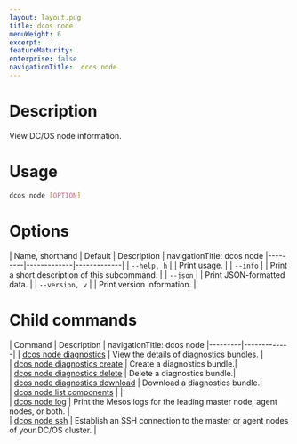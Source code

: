 ```yaml
---
layout: layout.pug
title: dcos node
menuWeight: 6
excerpt:
featureMaturity:
enterprise: false
navigationTitle:  dcos node
---
```


<!-- This source repo for this topic is https://github.com/dcos/dcos-docs -->

    
# Description
View DC/OS node information.

# Usage

```bash
dcos node [OPTION]
```

# Options

| Name, shorthand | Default | Description |
navigationTitle:  dcos node
|---------|-------------|-------------|
| `--help, h`   |             |  Print usage. |
| `--info`   |             |  Print a short description of this subcommand. |
| `--json`   |             |  Print JSON-formatted data. |
| `--version, v`   |             | Print version information. |

# Child commands

| Command | Description |
navigationTitle:  dcos node
|---------|-------------|
| [dcos node diagnostics](/docs/1.10/cli/command-reference/dcos-node/dcos-node-diagnostics/)   | View the details of diagnostics bundles. |  
| [dcos node diagnostics create](/docs/1.10/cli/command-reference/dcos-node/dcos-node-diagnostics-create/)   | Create a diagnostics bundle.|  
| [dcos node diagnostics delete](/docs/1.10/cli/command-reference/dcos-node/dcos-node-diagnostics-delete/)   | Delete a diagnostics bundle.|  
| [dcos node diagnostics download](/docs/1.10/cli/command-reference/dcos-node/dcos-node-diagnostics-download/)   | Download a diagnostics bundle.|  
| [dcos node list components](/docs/1.10/cli/command-reference/dcos-node/dcos-node-list-components/)   |             |  
| [dcos node log](/docs/1.10/cli/command-reference/dcos-node/dcos-node-log/)   | Print the Mesos logs for the leading master node, agent nodes, or both. |  
| [dcos node ssh](/docs/1.10/cli/command-reference/dcos-node/dcos-node-ssh/)   | Establish an SSH connection to the master or agent nodes of your DC/OS cluster. |  
